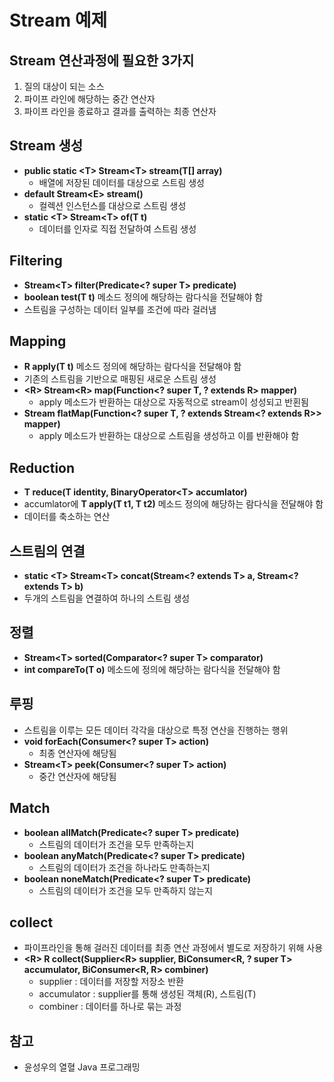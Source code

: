# Stream 예제

## Stream 연산과정에 필요한 3가지
1. 질의 대상이 되는 소스
2. 파이프 라인에 해당하는 중간 연산자
3. 파이프 라인을 종료하고 결과를 출력하는 최종 연산자

## Stream 생성
- **public static \<T> Stream\<T> stream(T[] array)**
  - 배열에 저장된 데이터를 대상으로 스트림 생성
- **default Stream\<E> stream()**
  - 컬렉션 인스턴스를 대상으로 스트림 생성
- **static \<T> Stream\<T> of(T t)**
  - 데이터를 인자로 직접 전달하여 스트림 생성

## Filtering
- **Stream\<T> filter(Predicate<? super T> predicate)**
- **boolean test(T t)** 메소드 정의에 해당하는 람다식을 전달해야 함
- 스트림을 구성하는 데이터 일부를 조건에 따라 걸러냄

## Mapping
- **R apply(T t)** 메소드 정의에 해당하는 람다식을 전달해야 함
- 기존의 스트림을 기반으로 매핑된 새로운 스트림 생성
- **\<R> Stream\<R> map(Function<? super T, ? extends R> mapper)**
  - apply 메소드가 반환하는 대상으로 자동적으로 stream이 성성되고 반횐됨
- **Stream<R> flatMap(Function<? super T, ? extends Stream<? extends R>> mapper)**
  - apply 메소드가 반환하는 대상으로 스트림을 생성하고 이를 반환해야 함

## Reduction
- **T reduce(T identity, BinaryOperator\<T> accumlator)**
- accumlator에 **T apply(T t1, T t2)** 메소드 정의에 해당하는 람다식을 전달해야 함
- 데이터를 축소하는 연산

## 스트림의 연결
- **static \<T> Stream\<T> concat(Stream<? extends T> a, Stream<? extends T> b)**
- 두개의 스트림을 연결하여 하나의 스트림 생성

## 정렬
- **Stream\<T> sorted(Comparator<? super T> comparator)**
- **int compareTo(T o)** 메소드에 정의에 해당하는 람다식을 전달해야 함

## 루핑
- 스트림을 이루는 모든 데이터 각각을 대상으로 특정 연산을 진행하는 행위
- **void forEach(Consumer<? super T> action)**
  - 최종 연산자에 해당됨
- **Stream\<T> peek(Consumer<? super T> action)**
  - 중간 연산자에 해당됨

## Match
- **boolean allMatch(Predicate<? super T> predicate)**
  - 스트림의 데이터가 조건을 모두 만족하는지
- **boolean anyMatch(Predicate<? super T> predicate)**
  - 스트림의 데이터가 조건을 하나라도 만족하는지
- **boolean noneMatch(Predicate<? super T> predicate)**
  - 스트림의 데이터가 조건을 모두 만족하지 않는지

## collect
- 파이프라인을 통해 걸러진 데이터를 최종 연산 과정에서 별도로 저장하기 위해 사용
- **\<R> R collect(Supplier\<R> supplier, BiConsumer<R, ? super T> accumulator, BiConsumer<R, R> combiner)**
  - supplier : 데이터를 저장할 저장소 반환
  - accumulator : supplier를 통해 생성된 객체(R), 스트림(T)
  - combiner : 데이터를 하나로 묶는 과정

## 참고
- 윤성우의 열혈 Java 프로그래밍